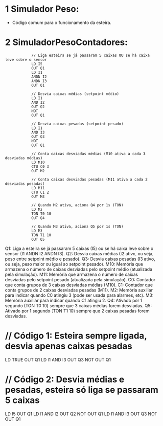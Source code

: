 # 1 Simulador Peso:
- Código comum para o funcionamento da esteira.

# 2 SimuladorPesoContadores:

                // Liga esteira se já passaram 5 caixas OU se há caixa leve sobre o sensor
                LD I5
                OUT Q1
                LD I1
                ANDN I2
                ANDN I3
                OUT Q1

                // Desvia caixas médias (setpoint médio)
                LD I1
                AND I2
                OUT Q2
                NOT
                OUT Q1

                // Desvia caixas pesadas (setpoint pesado)
                LD I1
                AND I3
                OUT Q3
                NOT
                OUT Q1

                // Conta caixas desviadas médias (M10 ativa a cada 3 desviadas médias)
                LD M10
                CTU C0 3
                OUT M2

                // Conta caixas desviadas pesadas (M11 ativa a cada 2 desviadas pesadas)
                LD M11
                CTU C1 2
                OUT M3

                // Quando M2 ativa, aciona Q4 por 1s (TON)
                LD M2
                TON T0 10
                OUT Q4

                // Quando M3 ativa, aciona Q5 por 1s (TON)
                LD M3
                TON T1 10
                OUT Q5

Q1: Liga a esteira se já passaram 5 caixas (I5) ou se há caixa leve sobre o sensor (I1 ANDN I2 ANDN I3).
Q2: Desvia caixas médias (I2 ativo, ou seja, peso entre setpoint médio e pesado).
Q3: Desvia caixas pesadas (I3 ativo, ou seja, peso maior ou igual ao setpoint pesado).
M10: Memória que armazena o número de caixas desviadas pelo setpoint médio (atualizada pela simulação).
M11: Memória que armazena o número de caixas desviadas pelo setpoint pesado (atualizada pela simulação).
C0: Contador que conta grupos de 3 caixas desviadas médias (M10).
C1: Contador que conta grupos de 2 caixas desviadas pesadas (M11).
M2: Memória auxiliar para indicar quando C0 atingiu 3 (pode ser usada para alarmes, etc).
M3: Memória auxiliar para indicar quando C1 atingiu 2.
Q4: Ativado por 1 segundo (TON T0 10) sempre que 3 caixas médias forem desviadas.
Q5: Ativado por 1 segundo (TON T1 10) sempre que 2 caixas pesadas forem desviadas.

# // Código 1: Esteira sempre ligada, desvia apenas caixas pesadas
LD TRUE
OUT Q1
LD I1
AND I3
OUT Q3
NOT
OUT Q1

# // Código 2: Desvia médias e pesadas, esteira só liga se passaram 5 caixas
LD I5
OUT Q1
LD I1
AND I2
OUT Q2
NOT
OUT Q1
LD I1
AND I3
OUT Q3
NOT
OUT Q1
